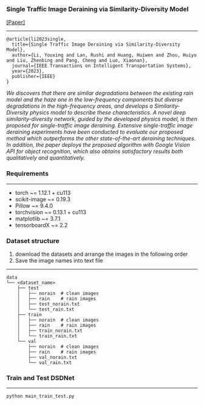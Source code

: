 ### Single Traffic Image Deraining via Similarity-Diversity Model

[[<u>Paper</u>]](https://ieeexplore.ieee.org/document/10359459)
****

```
@article{li2023single,
  title={Single Traffic Image Deraining via Similarity-Diversity Model},
  author={Li, Youxing and Lan, Rushi and Huang, Huiwen and Zhou, Huiyu and Liu, Zhenbing and Pang, Cheng and Luo, Xiaonan},
  journal={IEEE Transactions on Intelligent Transportation Systems},
  year={2023},
  publisher={IEEE}
}
 ```

*We discovers that there are similar degradations between the existing rain model and the haze one in the low-frequency
components but diverse degradations in the high-frequency areas, and develops a Similarity-Diversity physics model to
describe these characteristics. A novel deep similarity-diversity network, guided by the developed physics model, is
then proposed for single-traffic image deraining. Extensive single-traffic image deraining experiments have been
conducted to evaluate our proposed method which outperforms the other state-of-the-art deraining techniques. In
addition, the paper deploys the proposed algorithm with Google Vision API for object recognition, which also obtains
satisfactory results both qualitatively and quantitatively.*

### Requirements

****

- torch ~= 1.12.1 + cu113
- scikit-image ~= 0.19.3
- Pillow ~= 9.4.0
- torchvision ~= 0.13.1 + cu113
- matplotlib ~= 3.7.1
- tensorboardX ~= 2.2

### Dataset structure

1. download the datasets and arrange the images in the following order
2. Save the image names into text file

****

```
data
└── <dataset_name>
    ├── test    
    │   ├── norain  # clean images
    │   ├── rain    # rain images
    │   ├── test_norain.txt
    │   └── test_rain.txt
    ├── train   
    │   ├── norain  # clean images
    │   ├── rain    # rain images
    │   ├── train_norain.txt
    │   └── train_rain.txt
    └── val
        ├── norain  # clean images
        ├── rain    # rain images
        ├── val_norain.txt
        └── val_rain.txt

```

### Train and Test DSDNet

****

```
python main_train_test.py
```
